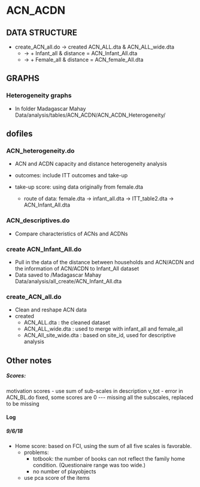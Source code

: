 # ACN_ACDN

## DATA STRUCTURE

- create_ACN_all.do -> created ACN_ALL.dta & ACN_ALL_wide.dta
  - -> + Infant_all & distance = ACN_Infant_All.dta
  - -> + Female_all & distance = ACN_female_All.dta
  
## GRAPHS

### Heterogeneity graphs

- In folder Madagascar Mahay Data/analysis/tables/ACN_ACDN/ACN_ACDN_Heterogeneity/
   

## dofiles

### ACN_heterogeneity.do

- ACN and ACDN capacity and distance heterogeneity analysis
- outcomes: include ITT outcomes and take-up

- take-up score: using data originally from female.dta
  - route of data: female.dta -> infant_all.dta -> ITT_table2.dta -> ACN_Infant_All.dta

### ACN_descriptives.do
- Compare characteristics of ACNs and ACDNs

### create ACN_Infant_All.do

- Pull in the data of the distance between households and ACN/ACDN and the information of ACN/ACDN to Infant_All dataset
- Data saved to /Madagascar Mahay Data/analysis/all_create/ACN_Infant_All.dta


### create_ACN_all.do

- Clean and reshape ACN data
- created 
  - ACN_ALL.dta : the cleaned dataset
  - ACN_ALL_wide.dta : used to merge with infant_all and female_all
  - ACN_All_site_wide.dta : based on site_id, used for descriptive analysis

## Other notes

##### Scores:
motivation scores - use sum of sub-scales in description
v_tot - error in ACN_BL.do fixed, some scores are 0 --- missing all the subscales, replaced to be missing

#### Log

##### 9/6/18
- Home score: based on FCI, using the sum of all five scales is favorable.
  - problems: 
    - totbook: the number of books can not reflect the family home condition. (Questionaire range was too wide.)
    - no number of playobjects
  - use pca score of the items 
